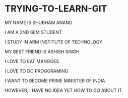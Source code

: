 # TRYING-TO-LEARN-GIT


MY NAME IS SHUBHAM ANAND


I AM A 2ND SEM STUDENT


I STUDY IN ARM INSTITUTE OF TECHNOLOGY


MY BEST FRIEND IS ASHISH SINGH


I LOVE TO EAT MANGOES


I LOVE TO DO PROGGRAMING


I WANT TO BECOME PRIME MINISTER OF INDIA


HOWEVER, I HAVE NO IDEA YET HOW TO GO ABOUT IT.
